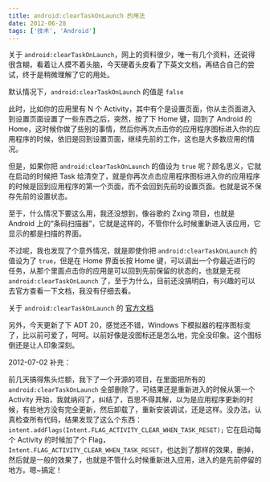 ```yaml
---
title: android:clearTaskOnLaunch 的用法
date: 2012-06-28
tags: ['技术', 'Android']
---
```


关于 `android:clearTaskOnLaunch`，网上的资料很少，唯一有几个资料，还说得很含糊，看着让人摸不着头脑，今天硬着头皮看了下英文文档，再结合自己的尝试，终于是稍微理解了它的用处。

默认情况下，`android:clearTaskOnLaunch` 的值是 `false`

此时，比如你的应用里有 N 个 Activity，其中有个是设置页面，你从主页面进入到设置页面设置了一些东西之后，突然，按了下 Home 键，回到了 Android 的 Home，这时候你做了些别的事情，然后你再次点击你的应用程序图标进入你的应用程序的时候，依旧是回到设置页面，继续先前的工作，这也是大多数应用的情况。

但是，如果你把 `android:clearTaskOnLaunch` 的值设为 `true` 呢？顾名思义，它就在启动的时候把 Task 给清空了，就是你再次点击应用程序图标进入你的应用程序的时候是回到应用程序的第一个页面，而不会回到先前的设置页面。也就是说不保存先前的设置状态。

至于，什么情况下要这么用，我还没想到，像谷歌的 Zxing 项目，也就是 Android 上的“条码扫描器”，它就是这样的，不管你什么时候重新进入该应用，它显示的都是扫描的界面。

不过呢，我也发现了个意外情况，就是即使你把 `android:clearTaskOnLaunch` 的值设为了 `true`，但是在 Home 界面长按 Home 键，可以调出一个你最近进行的任务，从那个里面点击你的应用是可以回到先前保留的状态的，也就是无视 `android:clearTaskOnLaunch` 了，至于为什么，目前还没搞明白，有兴趣的可以去官方查看一下文档，我没有仔细去看。

关于 `android:clearTaskOnLaunch` 的 [官方文档](http://developer.android.com/intl/zh-CN/guide/topics/manifest/activity-element.html#clear)

另外，今天更新了下 ADT 20，感觉还不错，Windows 下模拟器的程序图标变了，比以前可爱了，呵呵。以前好像是没图标还是怎么地，完全没印象。这个图标倒还是让人印象深刻。

2012-07-02 补充：

前几天搞得焦头烂额，我下了一个开源的项目，在里面把所有的 `android:clearTaskOnLaunch` 全部删除了，可结果还是重新进入的时候从第一个 Activity 开始，我就纳闷了，纠结了，百思不得其解，以为是应用程序更新的时候，有些地方没有完全更新，然后卸载了，重新安装调试，还是这样。没办法，认真检查所有代码，结果发现了这么个东西：`intent.addFlags(Intent.FLAG_ACTIVITY_CLEAR_WHEN_TASK_RESET);` 它在启动每个 Activity 的时候加了个 Flag，`Intent.FLAG_ACTIVITY_CLEAR_WHEN_TASK_RESET`，也达到了那样的效果，删掉，然后就是一般的效果了，也就是不管什么时候重新进入应用，进入的是先前停留的地方。嗯~搞定！
